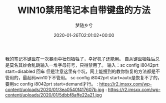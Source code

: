 ﻿---
title: WIN10禁用笔记本自带键盘的方法
author: 梦随乡兮
type: post
date: 2020-01-26T02:01:02+00:00
url: /win10-jianpan.html
featured_image: https://r2.imsxx.com/wp-content/uploads/2020/01/5dbbf8affe22a21.jpg
views:
- 1097
like:
- 1
categories:
- 笔记
tags:
- cmd
- win10
- 禁用
- 笔记本
- 键盘
slug: "win10-jianpan"
---
我的笔记本键盘在一次暴雨中壮烈牺牲了，幸好机子还能用。
自从键盘牺牲后总是莫名其妙会乱跳输入一堆字母符号，只得禁用了。
输入：sc config i8042prt start=disabled
回车
但是注意这里有个坑，网上能搜到的教你恢复的方法都是不管用的，最起码win10下不管用。
sc config i8042prt start=auto是恢复不了的，要用sc config i8042prt start=demand才行。
: https://r2.imsxx.com/wp-content/uploads/2020/01/3ea0540f417607b.jpg
: https://r2.imsxx.com/wp-content/uploads/2020/01/5dbbf8affe22a21.jpg
